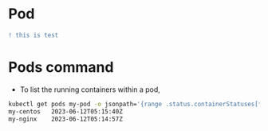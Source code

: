 # Pod 

```diff
! this is test
```


# Pods command

+ To list the running containers within a pod,
```bash
kubectl get pods my-pod -o jsonpath='{range .status.containerStatuses[*]}{.name}{"\t"}{.state.running.startedAt}{"\n"}{end}'
my-centos	2023-06-12T05:15:40Z
my-nginx	2023-06-12T05:14:57Z
```